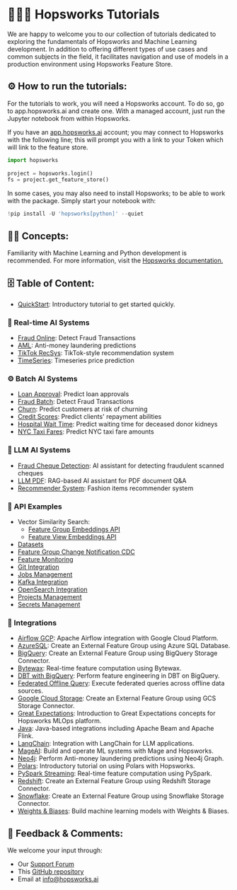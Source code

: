 # 👨🏻‍🏫 Hopsworks Tutorials

We are happy to welcome you to our collection of tutorials dedicated to exploring the fundamentals of Hopsworks and Machine Learning development. In addition to offering different types of use cases and common subjects in the field, it facilitates navigation and use of models in a production environment using Hopsworks Feature Store.

## ⚙️ How to run the tutorials:
For the tutorials to work, you will need a Hopsworks account. To do so, go to app.hopsworks.ai and create one. With a managed account, just run the Jupyter notebook from within Hopsworks.

If you have an [app.hopsworks.ai](https://app.hopsworks.ai) account; you may connect to Hopsworks with the following line; this will prompt you with a link to your Token which will link to the feature store. 

```python
import hopsworks
 
project = hopsworks.login()
fs = project.get_feature_store()
```

In some cases, you may also need to install Hopsworks; to be able to work with the package. Simply start your notebook with: 
```python
!pip install -U 'hopsworks[python]' --quiet
```

## ✍🏻 Concepts:
Familiarity with Machine Learning and Python development is recommended. For more information, visit the [Hopsworks documentation.](https://docs.hopsworks.ai)

## 🗄️ Table of Content:

- [QuickStart](https://github.com/logicalclocks/hopsworks-tutorials/blob/branch-4.2/quickstart.ipynb): Introductory tutorial to get started quickly.

### 🚀 Real-time AI Systems
- [Fraud Online](https://github.com/logicalclocks/hopsworks-tutorials/tree/branch-4.2/real-time-ai-systems/fraud_online): Detect Fraud Transactions
- [AML](https://github.com/logicalclocks/hopsworks-tutorials/tree/branch-4.2/real-time-ai-systems/aml): Anti-money laundering predictions
- [TikTok RecSys](https://github.com/logicalclocks/hopsworks-tutorials/tree/branch-4.2/real-time-ai-systems/tiktok_recsys): TikTok-style recommendation system
- [TimeSeries](https://github.com/logicalclocks/hopsworks-tutorials/tree/branch-4.2/real-time-ai-systems/timeseries): Timeseries price prediction

### ⚙️ Batch AI Systems
- [Loan Approval](https://github.com/logicalclocks/hopsworks-tutorials/tree/branch-4.2/batch-ai-systems/loan_approval): Predict loan approvals
- [Fraud Batch](https://github.com/logicalclocks/hopsworks-tutorials/tree/branch-4.2/batch-ai-systems/fraud_batch): Detect Fraud Transactions
- [Churn](https://github.com/logicalclocks/hopsworks-tutorials/tree/branch-4.2/batch-ai-systems/churn): Predict customers at risk of churning
- [Credit Scores](https://github.com/logicalclocks/hopsworks-tutorials/tree/branch-4.2/batch-ai-systems/credit_scores): Predict clients' repayment abilities
- [Hospital Wait Time](https://github.com/logicalclocks/hopsworks-tutorials/tree/branch-4.2/batch-ai-systems/hospital_wait_time): Predict waiting time for deceased donor kidneys
- [NYC Taxi Fares](https://github.com/logicalclocks/hopsworks-tutorials/tree/branch-4.2/batch-ai-systems/nyc_taxi_fares): Predict NYC taxi fare amounts

### 🔮 LLM AI Systems
- [Fraud Cheque Detection](https://github.com/logicalclocks/hopsworks-tutorials/tree/branch-4.2/llm-ai-systems/fraud_cheque_detection): AI assistant for detecting fraudulent scanned cheques
- [LLM PDF](https://github.com/logicalclocks/hopsworks-tutorials/tree/branch-4.2/llm-ai-systems/llm_pdfs): RAG-based AI assistant for PDF document Q&A
- [Recommender System](https://github.com/logicalclocks/hopsworks-tutorials/tree/branch-4.2/llm-ai-systems/recommender-system): Fashion items recommender system

### 🧬 API Examples
- Vector Similarity Search:
  - [Feature Group Embeddings API](https://github.com/logicalclocks/hopsworks-tutorials/tree/branch-4.2/api_examples/vector_similarity_search/1_feature_group_embeddings_api.ipynb)
  - [Feature View Embeddings API](https://github.com/logicalclocks/hopsworks-tutorials/tree/branch-4.2/api_examples/vector_similarity_search/2_feature_view_embeddings_api.ipynb)
- [Datasets](https://github.com/logicalclocks/hopsworks-tutorials/tree/branch-4.2/api_examples/datasets.ipynb)
- [Feature Group Change Notification CDC](https://github.com/logicalclocks/hopsworks-tutorials/tree/branch-4.2/api_examples/feature_group_change_notification_cdc.ipynb)
- [Feature Monitoring](https://github.com/logicalclocks/hopsworks-tutorials/tree/branch-4.2/api_examples/feature_monitoring.ipynb)
- [Git Integration](https://github.com/logicalclocks/hopsworks-tutorials/tree/branch-4.2/api_examples/git.ipynb)
- [Jobs Management](https://github.com/logicalclocks/hopsworks-tutorials/tree/branch-4.2/api_examples/jobs.ipynb)
- [Kafka Integration](https://github.com/logicalclocks/hopsworks-tutorials/tree/branch-4.2/api_examples/kafka.ipynb)
- [OpenSearch Integration](https://github.com/logicalclocks/hopsworks-tutorials/tree/branch-4.2/api_examples/opensearch.ipynb)
- [Projects Management](https://github.com/logicalclocks/hopsworks-tutorials/tree/branch-4.2/api_examples/projects.ipynb)
- [Secrets Management](https://github.com/logicalclocks/hopsworks-tutorials/tree/branch-4.2/api_examples/secrets.ipynb)

### 🔬 Integrations
- [Airflow GCP](https://github.com/logicalclocks/hopsworks-tutorials/tree/branch-4.2/integrations/airflow_gcp): Apache Airflow integration with Google Cloud Platform.
- [AzureSQL](https://github.com/logicalclocks/hopsworks-tutorials/tree/branch-4.2/integrations/azuresql): Create an External Feature Group using Azure SQL Database.
- [BigQuery](https://github.com/logicalclocks/hopsworks-tutorials/tree/branch-4.2/integrations/big_query): Create an External Feature Group using BigQuery Storage Connector.
- [Bytewax](https://github.com/logicalclocks/hopsworks-tutorials/tree/branch-4.2/integrations/bytewax): Real-time feature computation using Bytewax.
- [DBT with BigQuery](https://github.com/logicalclocks/hopsworks-tutorials/tree/branch-4.2/integrations/dbt_bq): Perform feature engineering in DBT on BigQuery.
- [Federated Offline Query](https://github.com/logicalclocks/hopsworks-tutorials/tree/branch-4.2/integrations/federated-offline-query): Execute federated queries across offline data sources.
- [Google Cloud Storage](https://github.com/logicalclocks/hopsworks-tutorials/tree/branch-4.2/integrations/gcs): Create an External Feature Group using GCS Storage Connector.
- [Great Expectations](https://github.com/logicalclocks/hopsworks-tutorials/tree/branch-4.2/integrations/great_expectations): Introduction to Great Expectations concepts for Hopsworks MLOps platform.
- [Java](https://github.com/logicalclocks/hopsworks-tutorials/tree/branch-4.2/integrations/java): Java-based integrations including Apache Beam and Apache Flink.
- [LangChain](https://github.com/logicalclocks/hopsworks-tutorials/tree/branch-4.2/integrations/langchain): Integration with LangChain for LLM applications.
- [MageAI](https://github.com/logicalclocks/hopsworks-tutorials/tree/branch-4.2/integrations/mage_ai): Build and operate ML systems with Mage and Hopsworks.
- [Neo4j](https://github.com/logicalclocks/hopsworks-tutorials/tree/branch-4.2/integrations/neo4j): Perform Anti-money laundering predictions using Neo4j Graph.
- [Polars](https://github.com/logicalclocks/hopsworks-tutorials/tree/branch-4.2/integrations/polars): Introductory tutorial on using Polars with Hopsworks.
- [PySpark Streaming](https://github.com/logicalclocks/hopsworks-tutorials/tree/branch-4.2/integrations/pyspark_streaming): Real-time feature computation using PySpark.
- [Redshift](https://github.com/logicalclocks/hopsworks-tutorials/tree/branch-4.2/integrations/redshift): Create an External Feature Group using Redshift Storage Connector.
- [Snowflake](https://github.com/logicalclocks/hopsworks-tutorials/tree/branch-4.2/integrations/snowflake): Create an External Feature Group using Snowflake Storage Connector.
- [Weights & Biases](https://github.com/logicalclocks/hopsworks-tutorials/tree/branch-4.2/integrations/wandb): Build machine learning models with Weights & Biases.

## 📝 Feedback & Comments:
We welcome your input through:
- Our [Support Forum](https://community.hopsworks.ai/)
- This [GitHub repository](https://github.com/logicalclocks/hopsworks-tutorials)
- Email at info@hopsworks.ai